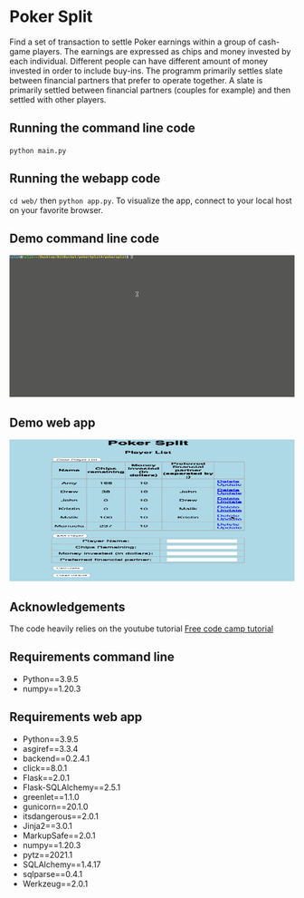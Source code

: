 # Poker Split
Find a set of transaction to settle Poker earnings within a group of cash-game players. The earnings are expressed as chips and money invested by each individual. Different people can have different amount of money invested in order to include buy-ins. The programm primarily settles slate between financial partners that prefer to operate together. A slate is primarily settled between financial partners (couples for example) and then settled with other players.

## Running the command line code
`python main.py`

## Running the webapp code
`cd web/` then `python app.py`. To visualize the app, connect to your local host on your favorite browser.


## Demo command line code

<img src="demo.gif" width="750" height="250"/>

## Demo web app

<img src="web/demo.gif" width="750" height="250"/>


## Acknowledgements
The code heavily relies on the youtube tutorial [Free code camp tutorial](https://www.youtube.com/watch?v=Z1RJmh_OqeA)

## Requirements command line
- Python==3.9.5
- numpy==1.20.3

## Requirements web app
- Python==3.9.5
- asgiref==3.3.4
- backend==0.2.4.1
- click==8.0.1
- Flask==2.0.1
- Flask-SQLAlchemy==2.5.1
- greenlet==1.1.0
- gunicorn==20.1.0
- itsdangerous==2.0.1
- Jinja2==3.0.1
- MarkupSafe==2.0.1
- numpy==1.20.3
- pytz==2021.1
- SQLAlchemy==1.4.17
- sqlparse==0.4.1
- Werkzeug==2.0.1





